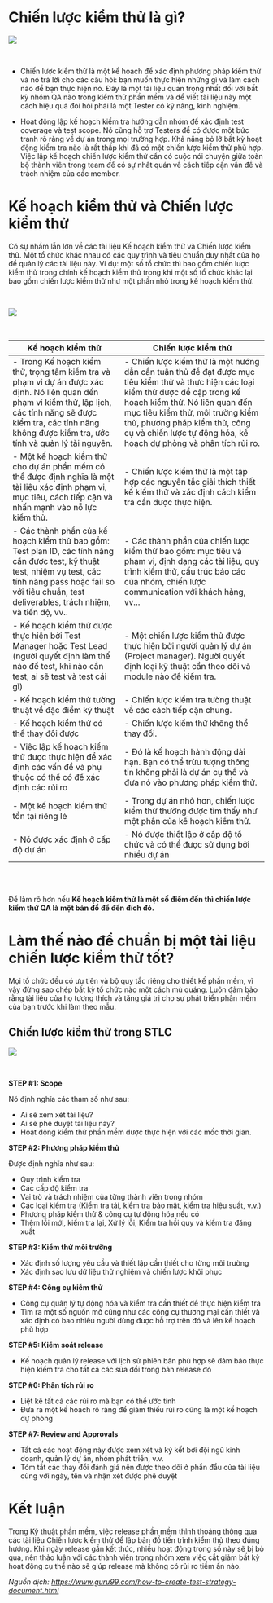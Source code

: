 # Chiến lược kiểm thử là gì?
![](https://images.viblo.asia/3ba005f0-f0a2-414d-a5ac-2e89e826d6dd.jpg)

<br>

- Chiến lược kiểm thử là một kế hoạch để xác định phương pháp kiểm thử  và nó trả lời cho các câu hỏi: bạn muốn thực hiện những gì và làm cách nào để bạn thực hiện nó. Đây là một tài liệu quan trọng nhất đối với bất kỳ nhóm QA nào trong kiểm thử phần mềm và để viết tài liệu này một cách hiệu quả đòi hỏi phải là một Tester có kỹ năng, kinh nghiệm.

- Hoạt động lập kế hoạch kiểm tra hướng dẫn nhóm để xác định test coverage và test scope. Nó cũng hỗ trợ Testers để có được một bức tranh rõ ràng về dự án trong mọi trường hợp. Khả năng bỏ lỡ bất kỳ hoạt động kiểm tra nào là rất thấp khi đã có một chiến lược kiểm thử phù hợp. Việc lập kế hoạch chiến lược kiểm thử cần có cuộc nói chuyện giữa toàn bộ thành viên trong team để có sự nhất quán về cách tiếp cận vấn đề và trách nhiệm của các member.

# Kế hoạch kiểm thử và Chiến lược kiểm thử



Có sự nhầm lẫn lớn về các tài liệu Kế hoạch kiểm thử và Chiến lược kiểm thử. Một tổ chức khác nhau có các quy trình và tiêu chuẩn duy nhất của họ để quản lý các tài liệu này. Ví dụ: một số tổ chức thì bao gồm  chiến lược kiểm thử trong chính kế hoạch kiểm thử trong khi một số tổ chức khác lại bao gồm chiến lược kiểm thử như một phần nhỏ trong kế hoạch kiểm thử.

<br>

![](https://images.viblo.asia/2f000690-6db4-45eb-aa2c-e115a5977403.jpg)

<br>

| Kế hoạch kiểm thử | Chiến lược kiểm thử | 
| -------- | -------- | 
| - Trong Kế hoạch kiểm thử, trọng tâm kiểm tra và phạm vi dự án được xác định. Nó liên quan đến phạm vi kiểm thử, lập lịch, các tính năng sẽ được kiểm tra, các tính năng không được kiểm tra, ước tính và quản lý tài nguyên.  |- Chiến lược kiểm thử là một hướng dẫn cần tuân thủ để đạt được mục tiêu kiểm thử và thực hiện các loại kiểm thử được đề cập trong kế hoạch kiểm thử. Nó liên quan đến mục tiêu kiểm thử, môi trường kiểm thử, phương pháp kiểm thử, công cụ và chiến lược tự động hóa, kế hoạch dự phòng và phân tích rủi ro.  
| -  Một kế hoạch kiểm thử cho dự án phần mềm có thể được định nghĩa là một tài liệu xác định phạm vi, mục tiêu, cách tiếp cận và nhấn mạnh vào nỗ lực kiểm thử.  | -  Chiến lược kiểm thử là một tập hợp các nguyên tắc giải thích thiết kế kiểm thử và xác định cách kiểm tra cần được thực hiện.  
| -  Các thành phần của kế hoạch kiểm thử bao gồm: Test plan ID, các tính năng cần được test, kỹ thuật test, nhiệm vụ test, các tính năng pass hoặc fail so với tiêu chuẩn, test deliverables, trách nhiệm, và tiến độ, vv.. | - Các thành phần của chiến lược kiểm thử bao gồm: mục tiêu và phạm vi, định dạng các tài liệu, quy trình kiểm thử, cấu trúc báo cáo của nhóm, chiến lược communication với khách hàng, vv...  
|  -  Kế hoạch kiểm thử được thực hiện bởi Test Manager hoặc Test Lead (người quyết định làm thế nào để test, khi nào cần test, ai sẽ test và test cái gì) | - Một chiến lược kiểm thử được thực hiện bởi người quản lý dự án (Project manager). Người quyết định loại kỹ thuật cần theo dõi và module nào để kiểm tra. 
|  -  Kế hoạch kiểm thử tường thuật về đặc điểm kỹ thuật | - Chiến lược kiểm tra tường thuật về các cách tiếp cận chung. 
|-  Kế hoạch kiểm thử có thể thay đổi được  | - Chiến lược kiểm thử không thể thay đổi. 
| -  Việc lập kế hoạch kiểm thử được thực hiện để xác định các vấn đề và phụ thuộc có thể có để xác định các rủi ro  | - Đó là kế hoạch hành động dài hạn. Bạn có thể trừu tượng thông tin không phải là dự án cụ thể và đưa nó vào phương pháp kiểm thử. 
| -  Một kế hoạch kiểm thử tồn tại riêng lẻ  | - Trong dự án nhỏ hơn, chiến lược kiểm thử thường được tìm thấy như một phần của kế hoạch kiểm thử.
| -  Nó được xác định ở cấp độ dự án  | - Nó được thiết lập ở cấp độ tổ chức và có thể được sử dụng bởi nhiều dự án | 
 <br>
<br>

Để làm rõ hơn nếu **Kế hoạch kiểm thử là một số điểm đến thì chiến lược kiểm thử QA là một bản đồ để đến đích đó.**

# Làm thế nào để chuẩn bị một tài liệu chiến lược kiểm thử tốt?

Mọi tổ chức đều có ưu tiên và bộ quy tắc riêng cho thiết kế phần mềm, vì vậy đừng sao chép bất kỳ tổ chức nào một cách mù quáng. Luôn đảm bảo rằng tài liệu của họ tương thích và tăng giá trị cho sự phát triển phần mềm của bạn trước khi làm theo mẫu.

## Chiến lược kiểm thử trong STLC


![](https://images.viblo.asia/3e019cde-e95d-437c-9704-d94d54af0301.png)

<br>

**STEP #1: Scope**

Nó định nghĩa các tham số như sau:

- Ai sẽ xem xét tài liệu?
- Ai sẽ phê duyệt tài liệu này?
- Hoạt động kiểm thử phần mềm được thực hiện với các mốc thời gian.


**STEP #2: Phương pháp kiểm thử**

Được định nghĩa như sau:
- Quy trình kiểm tra
- Các cấp độ kiểm tra
- Vai trò và trách nhiệm của từng thành viên trong nhóm
- Các loại kiểm tra (Kiểm tra tải, kiểm tra bảo mật, kiểm tra hiệu suất, v.v.)
- Phương pháp kiểm thử  & công cụ tự động hóa nếu có
- Thêm lỗi mới, kiểm tra lại, Xử lý lỗi, Kiểm tra hồi quy và kiểm tra đăng xuất


**STEP #3: Kiểm thử môi trường**

- Xác định số lượng yêu cầu và thiết lập cần thiết cho từng môi trường
- Xác định sao lưu dữ liệu thử nghiệm và chiến lược khôi phục

**STEP #4: Công cụ kiểm thử**

- Công cụ quản lý tự động hóa và kiểm tra cần thiết để thực hiện kiểm tra
- Tìm ra một số nguồn mở cũng như các công cụ thương mại cần thiết và xác định có bao nhiêu người dùng được hỗ trợ trên đó và lên kế hoạch phù hợp

**STEP #5: Kiểm soát release**

- Kế hoạch quản lý release với lịch sử phiên bản phù hợp sẽ đảm bảo thực hiện kiểm tra cho tất cả các sửa đổi trong bản release đó

**STEP #6: Phân tích rủi ro**

- Liệt kê tất cả các rủi ro mà bạn có thể ước tính
- Đưa ra một kế hoạch rõ ràng để giảm thiểu rủi ro cũng là một kế hoạch dự phòng

**STEP #7: Review and Approvals**

- Tất cả các hoạt động này được xem xét và ký kết bởi đội ngũ kinh doanh, quản lý dự án, nhóm phát triển, v.v.
- Tóm tắt các thay đổi đánh giá nên được theo dõi ở phần đầu của tài liệu cùng với ngày, tên và nhận xét được phê duyệt

# Kết luận

Trong Kỹ thuật phần mềm, việc release phần mềm thỉnh thoảng thông qua các tài liệu Chiến lược kiểm thử để lập bản đồ tiến trình kiểm thử theo đúng hướng. Khi ngày release gần kết thúc, nhiều hoạt động trong số này sẽ bị bỏ qua, nên thảo luận với các thành viên trong nhóm xem việc cắt giảm bất kỳ hoạt động cụ thể nào sẽ giúp release mà không có rủi ro tiềm ẩn nào.


*Nguồn dịch: https://www.guru99.com/how-to-create-test-strategy-document.html*